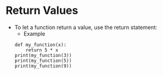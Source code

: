 # Return Values
- To let a function return a value, use the return statement:
    - Example
    ```
    def my_function(x):
        return 5 * x
    print(my_function(3))
    print(my_function(5))
    print(my_function(9))
    ```